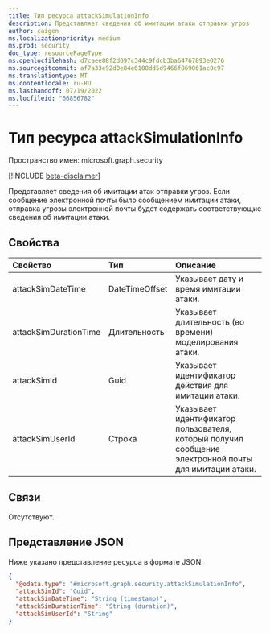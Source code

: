 ```yaml
---
title: Тип ресурса attackSimulationInfo
description: Представляет сведения об имитации атаки отправки угроз
author: caigen
ms.localizationpriority: medium
ms.prod: security
doc_type: resourcePageType
ms.openlocfilehash: d7caee88f2d097c344c9fdcb3ba64767893e0276
ms.sourcegitcommit: af7a33e92d0e84e6108dd5d9466f869061ac0c97
ms.translationtype: MT
ms.contentlocale: ru-RU
ms.lasthandoff: 07/19/2022
ms.locfileid: "66856782"
---
```

# <a name="attacksimulationinfo-resource-type"></a>Тип ресурса attackSimulationInfo

Пространство имен: microsoft.graph.security

[!INCLUDE [beta-disclaimer](../../includes/beta-disclaimer.md)]

Представляет сведения об имитации атак отправки угроз. Если сообщение электронной почты было сообщением имитации атаки, отправка угрозы электронной почты будет содержать соответствующие сведения об имитации атаки.

## <a name="properties"></a>Свойства
| Свойство              | Тип           | Описание                          |
|:----------------------|:---------------|:-------------------------------------|
| attackSimDateTime     | DateTimeOffset | Указывает дату и время имитации атаки.   |
| attackSimDurationTime | Длительность       | Указывает длительность (во времени) моделирования атаки.  |
| attackSimId           | Guid           | Указывает идентификатор действия для имитации атаки. |
| attackSimUserId       | Строка         | Указывает идентификатор пользователя, который получил сообщение электронной почты для имитации атаки.   |

## <a name="relationships"></a>Связи
Отсутствуют.

## <a name="json-representation"></a>Представление JSON
Ниже указано представление ресурса в формате JSON.
<!-- {
  "blockType": "resource",
  "@odata.type": "microsoft.graph.security.attackSimulationInfo"
}
-->
``` json
{
  "@odata.type": "#microsoft.graph.security.attackSimulationInfo",
  "attackSimId": "Guid",
  "attackSimDateTime": "String (timestamp)",
  "attackSimDurationTime": "String (duration)",
  "attackSimUserId": "String"
}
```

